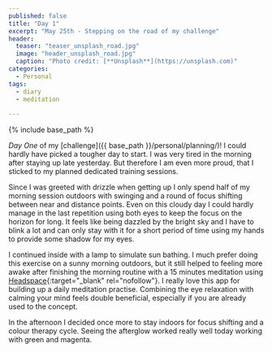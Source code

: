 ```yaml
---
published: false
title: "Day 1"
excerpt: "May 25th - Stepping on the road of my challenge"
header:
  teaser: "teaser_unsplash_road.jpg"
  image: "header_unsplash_road.jpg"
  caption: "Photo credit: [**Unsplash**](https://unsplash.com)"
categories: 
  - Personal
tags:
  - diary
  - meditation
  
---
```


{% include base_path %}

*Day One* of my [challenge]({{ base_path }}/personal/planning/)! I could hardly have picked a tougher day to start. I was very tired in the morning after staying up late yesterday. But therefore I am even more proud, that I sticked to my planned dedicated training sessions.

Since I was greeted with drizzle when getting up I only spend half of my morning session outdoors with swinging and a round of focus shifting between near and distance points. Even on this cloudy day  I could hardly manage in the last repetition using both eyes to keep the focus on the horizon for long. It feels like being 
dazzled by the bright sky and I have to blink a lot and can only stay with it for a short period of time using my hands to provide some shadow for my eyes.

I continued inside with a lamp to simulate sun bathing. I much prefer doing this exercise on a sunny morning outdoors, but it still helped to feeling more awake after finishing the morning routine with a 15 minutes meditation using [Headspace](https://www.headspace.com){:target="_blank" rel="nofollow"}. I really love this app for building up a daily meditation practise. Combining the eye relaxation with calming your mind feels double beneficial, especially if you are already used to the concept.

In the afternoon I decided once more to stay indoors for focus shifting and a colour therapy cycle. Seeing the afterglow worked really well today working with green and magenta.